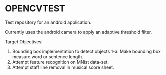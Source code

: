 # OPENCVTEST

Test repository for an android application. 

Currently uses the android camera to apply an adaptive threshold filter.

Target Objectives:

1.   Bounding box implementation to detect objects
1-a. Make bounding box measure word or sentence length.
2.   Attempt feature recognition on MNist data-set.
3.   Attempt staff line removal in musical score sheet.
